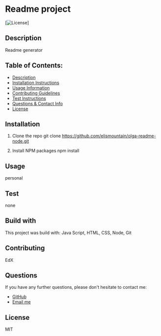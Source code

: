 # Readme project

  [![License](https://img.shields.io/badge/License-MIT-yellow.svg)]

  ## Description 
  Readme generator

  ## Table of Contents: 
  - [Description](#Description)
  - [Installation Instructions](#Installation)
  - [Usage Information](#Usage) 
  - [Contributing Guidelines](#Contributing)
  - [Test Instructions](#Test)
  - [Questions & Contact Info](#Questions)
  - [License](#License)

  ## Installation

  1. Clone the repo
     git clone https://github.com/elismountain/olga-readme-node.git

  2. Install NPM packages
     npm install  
  

  ## Usage 
  personal


  ## Test
  none

  ## Build with

  This project was build with: 
   Java Script, HTML, CSS, Node, Git

  ## Contributing
  EdX

  ## Questions 

  If you have any further questions, please don't hesitate to contact me:
  - [GitHub](https://www.github.com/elismountain)
  - [Email me](mailto:echospb@mail.ru)

  ## License
  MIT